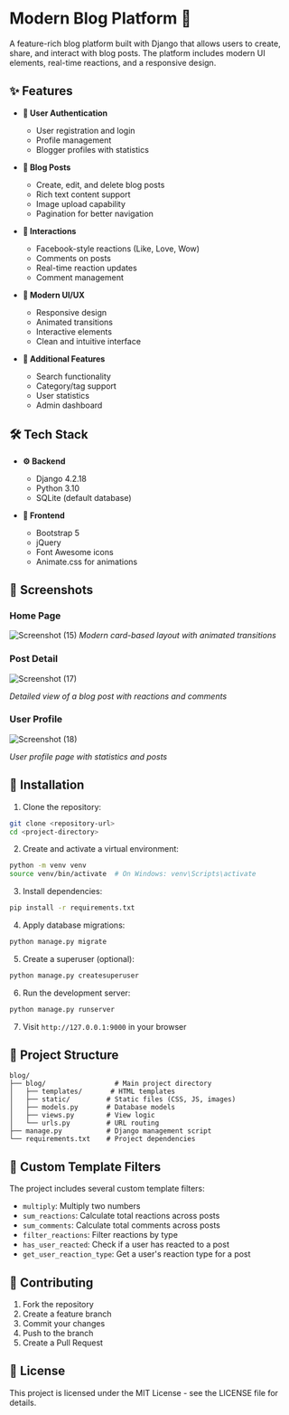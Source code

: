 # Modern Blog Platform 🚀

A feature-rich blog platform built with Django that allows users to create, share, and interact with blog posts. The platform includes modern UI elements, real-time reactions, and a responsive design.

## ✨ Features

- **👤 User Authentication**
  - User registration and login
  - Profile management
  - Blogger profiles with statistics

- **📝 Blog Posts**
  - Create, edit, and delete blog posts
  - Rich text content support
  - Image upload capability
  - Pagination for better navigation

- **💫 Interactions**
  - Facebook-style reactions (Like, Love, Wow)
  - Comments on posts
  - Real-time reaction updates
  - Comment management

- **🎨 Modern UI/UX**
  - Responsive design
  - Animated transitions
  - Interactive elements
  - Clean and intuitive interface

- **🔧 Additional Features**
  - Search functionality
  - Category/tag support
  - User statistics
  - Admin dashboard

## 🛠️ Tech Stack

- **⚙️ Backend**
  - Django 4.2.18
  - Python 3.10
  - SQLite (default database)

- **🎯 Frontend**
  - Bootstrap 5
  - jQuery
  - Font Awesome icons
  - Animate.css for animations

## 📸 Screenshots

### Home Page
![Screenshot (15)](https://github.com/user-attachments/assets/0dea4ec1-badc-42bf-84ad-86ca883b6e43)
*Modern card-based layout with animated transitions*

### Post Detail
![Screenshot (17)](https://github.com/user-attachments/assets/17462429-36d2-4e1a-9139-f6cc6f483a9d)

*Detailed view of a blog post with reactions and comments*

### User Profile
![Screenshot (18)](https://github.com/user-attachments/assets/f1ce69b7-66f8-487a-a973-80d1b15d06c7)

*User profile page with statistics and posts*



## 🚀 Installation

1. Clone the repository:
```bash
git clone <repository-url>
cd <project-directory>
```

2. Create and activate a virtual environment:
```bash
python -m venv venv
source venv/bin/activate  # On Windows: venv\Scripts\activate
```

3. Install dependencies:
```bash
pip install -r requirements.txt
```

4. Apply database migrations:
```bash
python manage.py migrate
```

5. Create a superuser (optional):
```bash
python manage.py createsuperuser
```

6. Run the development server:
```bash
python manage.py runserver
```

7. Visit `http://127.0.0.1:9000` in your browser

## 📁 Project Structure

```
blog/
├── blog/                 # Main project directory
│   ├── templates/       # HTML templates
│   ├── static/         # Static files (CSS, JS, images)
│   ├── models.py       # Database models
│   ├── views.py        # View logic
│   └── urls.py         # URL routing
├── manage.py           # Django management script
└── requirements.txt    # Project dependencies
```

## 🔧 Custom Template Filters

The project includes several custom template filters:

- `multiply`: Multiply two numbers
- `sum_reactions`: Calculate total reactions across posts
- `sum_comments`: Calculate total comments across posts
- `filter_reactions`: Filter reactions by type
- `has_user_reacted`: Check if a user has reacted to a post
- `get_user_reaction_type`: Get a user's reaction type for a post

## 🤝 Contributing

1. Fork the repository
2. Create a feature branch
3. Commit your changes
4. Push to the branch
5. Create a Pull Request

## 📄 License

This project is licensed under the MIT License - see the LICENSE file for details.
